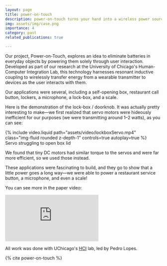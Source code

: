 ```yaml
---
layout: page
title: power-on-touch
description: power-on-touch turns your hand into a wireless power source
img: assets/img/case.png
importance: 4
category: past
related_publications: true

---
```


Our project, Power-on-Touch, explores an idea to eliminate batteries in everyday objects by powering them solely through user interaction. Developed as part of our research at the University of Chicago's Human-Computer Integration Lab, this technology harnesses resonant inductive coupling to wirelessly transfer energy from a wearable transmitter to devices as the user interacts with them.

Our applications were several, including a self-opening box, restaurant call button, lockers, a microphone, a lock-box, and a scale.

Here is the demonstration of the lock-box / doorknob. It was actually pretty interesting to make—we first realized that servo motors were hideously inefficient for our purposes (we were transmitting around 1–2 watts), as you can see:

<div class="row justify-content-center">
  <div class="col-12 col-md-8 col-lg-6 mt-3">
        {% include video.liquid path="assets/video/lockboxServo.mp4" class="img-fluid rounded z-depth-1" controls=true autoplay=true %}
    </div>
</div>
<div class="caption">
    Servo struggling to open box lid
</div>

We found that tiny DC motors had similar torque to the servos and were far more efficient, so we used those instead.

These applications were fascinating to build, and they go to show that a little power goes a long way—we were able to power a restaurant service button, a microphone, and even a scale!

You can see more in the paper video:

<div class="row">
    <div class="col-sm mt-3 mt-md-0">
        <div class="ratio ratio-16x9">
            <iframe src="https://www.youtube.com/embed/7ZPMr30xVdE" title="Power-on-Touch Demo Video" frameborder="0" allow="accelerometer; autoplay; clipboard-write; encrypted-media; gyroscope; picture-in-picture" allowfullscreen></iframe>
        </div>
    </div>
</div>

All work was done with UChicago's <a href="https://lab.plopes.org/">HCI</a> lab, led by Pedro Lopes.

{% cite power-on-touch %}
